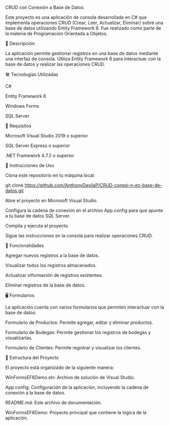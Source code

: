 CRUD con Conexión a Base de Datos

Este proyecto es una aplicación de consola desarrollada en C# que implementa operaciones CRUD (Crear, Leer, Actualizar, Eliminar) sobre una base de datos utilizando Entity Framework 6. Fue realizado como parte de la materia de Programación Orientada a Objetos.

📌 Descripción

La aplicación permite gestionar registros en una base de datos mediante una interfaz de consola. Utiliza Entity Framework 6 para interactuar con la base de datos y realizar las operaciones CRUD.

🛠️ Tecnologías Utilizadas

C#

Entity Framework 6

Windows Forms

SQL Server

🔧 Requisitos

Microsoft Visual Studio 2019 o superior

SQL Server Express o superior

.NET Framework 4.7.2 o superior

🚀 Instrucciones de Uso

Clona este repositorio en tu máquina local:

git clone https://github.com/AnthonyDavilaP/CRUD-conexi-n-en-base-de-datos.git


Abre el proyecto en Microsoft Visual Studio.

Configura la cadena de conexión en el archivo App.config para que apunte a tu base de datos SQL Server.

Compila y ejecuta el proyecto.

Sigue las instrucciones en la consola para realizar operaciones CRUD.

📝 Funcionalidades

Agregar nuevos registros a la base de datos.

Visualizar todos los registros almacenados.

Actualizar información de registros existentes.

Eliminar registros de la base de datos.

🖥️ Formularios

La aplicación cuenta con varios formularios que permiten interactuar con la base de datos:

Formulario de Productos: Permite agregar, editar y eliminar productos.

Formulario de Bodegas: Permite gestionar los registros de bodegas y visualizarlas.

Formulario de Clientes: Permite registrar y visualizar los clientes.

📄 Estructura del Proyecto

El proyecto está organizado de la siguiente manera:

WinFormsEF6Demo.sln: Archivo de solución de Visual Studio.

App.config: Configuración de la aplicación, incluyendo la cadena de conexión a la base de datos.

README.md: Este archivo de documentación.

WinFormsEF6Demo: Proyecto principal que contiene la lógica de la aplicación.
